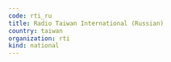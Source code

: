 ```yaml
---
code: rti_ru
title: Radio Taiwan International (Russian)
country: taiwan
organization: rti
kind: national
---
```

